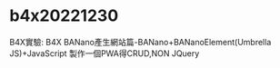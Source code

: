 # b4x20221230
B4X實驗: B4X BANano產生網站篇-BANano+BANanoElement(Umbrella JS)+JavaScript 製作一個PWA得CRUD,NON JQuery
